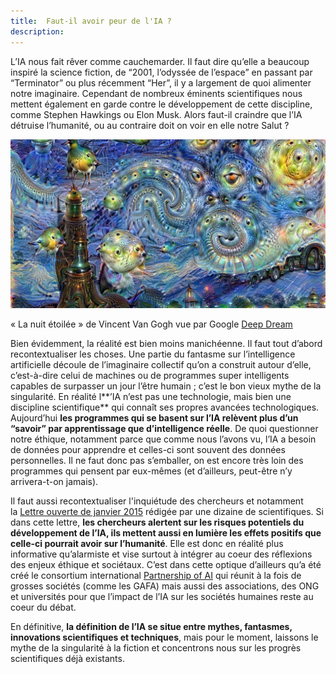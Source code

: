 ```yaml
---
title:  Faut-il avoir peur de l'IA ?
description:
---
```



L’IA nous fait rêver comme cauchemarder. Il faut dire qu’elle a beaucoup inspiré la science fiction, de “2001, l’odyssée de l’espace” en passant par “Terminator” ou plus récemment “Her”, il y a largement de quoi alimenter notre imaginaire. Cependant de nombreux éminents scientifiques nous mettent également en garde contre le développement de cette discipline, comme Stephen Hawkings ou Elon Musk. Alors faut-il craindre que l’IA détruise l’humanité, ou au contraire doit on voir en elle notre Salut ?



![Image «The Starry Night»](../Images/DeepDream-Google.jpg)

« La nuit étoilée » de Vincent Van Gogh vue par Google [Deep Dream](https://deepdreamgenerator.com/#gallery)

Bien évidemment, la réalité est bien moins manichéenne. Il faut tout d’abord recontextualiser les choses. Une partie du fantasme sur l’intelligence artificielle découle de l’imaginaire collectif qu’on a construit autour d’elle, c’est-à-dire celui de machines ou de programmes super intelligents capables de surpasser un jour l’être humain ; c’est le bon vieux mythe de la singularité. En réalité l**’IA n’est pas une technologie, mais bien une discipline scientifique** qui connaît ses propres avancées technologiques. Aujourd’hui **les programmes qui se basent sur l’IA relèvent plus d’un “savoir” par apprentissage que d’intelligence réelle**. De quoi questionner notre éthique, notamment parce que comme nous l’avons vu, l’IA a besoin de données pour apprendre et celles-ci sont souvent des données personnelles. Il ne faut donc pas s’emballer, on est encore très loin des programmes qui pensent par eux-mêmes (et d’ailleurs, peut-être n’y arrivera-t-on jamais).

Il faut aussi recontextualiser l'inquiétude des chercheurs et notamment la [Lettre ouverte de janvier 2015](https://futureoflife.org/ai-open-letter) rédigée par une dizaine de scientifiques. Si dans cette lettre, **les chercheurs alertent sur les risques potentiels du développement de l’IA, ils mettent aussi en lumière les effets positifs que celle-ci pourrait avoir sur l’humanité**. Elle est donc en réalité plus informative qu’alarmiste et vise surtout à intégrer au coeur des réflexions des enjeux éthique et sociétaux. C’est dans cette optique d’ailleurs qu’a été créé le consortium international [Partnership of AI](https://www.partnershiponai.org/) qui réunit à la fois de grosses sociétés (comme les GAFA) mais aussi des associations, des ONG et universités pour que l’impact de l’IA sur les sociétés humaines reste au coeur du débat.

En définitive, **la définition de l’IA se situe entre mythes, fantasmes, innovations scientifiques et techniques**, mais pour le moment, laissons le mythe de la singularité à la fiction et concentrons nous sur les progrès scientifiques déjà existants.
